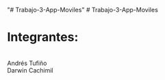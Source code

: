 "# Trabajo-3-App-Moviles" 
#   T r a b a j o - 3 - A p p - M o v i l e s 
 
# Integrantes:
<br>
Andrés Tufiño
<br>
Darwin Cachimil
 
